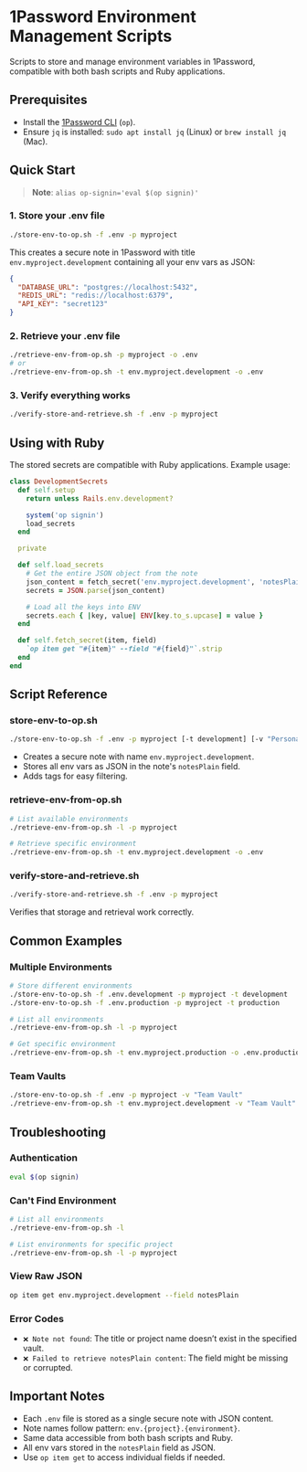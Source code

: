 # 1Password Environment Management Scripts

Scripts to store and manage environment variables in 1Password, compatible with both bash scripts and Ruby applications.

## Prerequisites

- Install the [1Password CLI](https://developer.1password.com/docs/cli/get-started/) (`op`).
- Ensure `jq` is installed: `sudo apt install jq` (Linux) or `brew install jq` (Mac).

## Quick Start

> **Note**: `alias op-signin='eval $(op signin)'`

### 1. Store your .env file

```bash
./store-env-to-op.sh -f .env -p myproject
```

This creates a secure note in 1Password with title `env.myproject.development` containing all your env vars as JSON:

```json
{
  "DATABASE_URL": "postgres://localhost:5432",
  "REDIS_URL": "redis://localhost:6379",
  "API_KEY": "secret123"
}
```

### 2. Retrieve your .env file

```bash
./retrieve-env-from-op.sh -p myproject -o .env
# or
./retrieve-env-from-op.sh -t env.myproject.development -o .env
```

### 3. Verify everything works

```bash
./verify-store-and-retrieve.sh -f .env -p myproject
```

## Using with Ruby

The stored secrets are compatible with Ruby applications. Example usage:

```ruby
class DevelopmentSecrets
  def self.setup
    return unless Rails.env.development?

    system('op signin')
    load_secrets
  end

  private

  def self.load_secrets
    # Get the entire JSON object from the note
    json_content = fetch_secret('env.myproject.development', 'notesPlain')
    secrets = JSON.parse(json_content)

    # Load all the keys into ENV
    secrets.each { |key, value| ENV[key.to_s.upcase] = value }
  end

  def self.fetch_secret(item, field)
    `op item get "#{item}" --field "#{field}"`.strip
  end
end
```

## Script Reference

### store-env-to-op.sh

```bash
./store-env-to-op.sh -f .env -p myproject [-t development] [-v "Personal"]
```

- Creates a secure note with name `env.myproject.development`.
- Stores all env vars as JSON in the note's `notesPlain` field.
- Adds tags for easy filtering.

### retrieve-env-from-op.sh

```bash
# List available environments
./retrieve-env-from-op.sh -l -p myproject

# Retrieve specific environment
./retrieve-env-from-op.sh -t env.myproject.development -o .env
```

### verify-store-and-retrieve.sh

```bash
./verify-store-and-retrieve.sh -f .env -p myproject
```

Verifies that storage and retrieval work correctly.

## Common Examples

### Multiple Environments

```bash
# Store different environments
./store-env-to-op.sh -f .env.development -p myproject -t development
./store-env-to-op.sh -f .env.production -p myproject -t production

# List all environments
./retrieve-env-from-op.sh -l -p myproject

# Get specific environment
./retrieve-env-from-op.sh -t env.myproject.production -o .env.production
```

### Team Vaults

```bash
./store-env-to-op.sh -f .env -p myproject -v "Team Vault"
./retrieve-env-from-op.sh -t env.myproject.development -v "Team Vault" -o .env
```

## Troubleshooting

### Authentication

```bash
eval $(op signin)
```

### Can't Find Environment

```bash
# List all environments
./retrieve-env-from-op.sh -l

# List environments for specific project
./retrieve-env-from-op.sh -l -p myproject
```

### View Raw JSON

```bash
op item get env.myproject.development --field notesPlain
```

### Error Codes

- `❌ Note not found`: The title or project name doesn’t exist in the specified vault.
- `❌ Failed to retrieve notesPlain content`: The field might be missing or corrupted.

## Important Notes

- Each `.env` file is stored as a single secure note with JSON content.
- Note names follow pattern: `env.{project}.{environment}`.
- Same data accessible from both bash scripts and Ruby.
- All env vars stored in the `notesPlain` field as JSON.
- Use `op item get` to access individual fields if needed.
